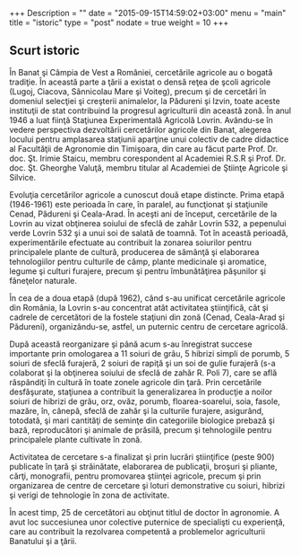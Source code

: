 +++
Description = ""
date = "2015-09-15T14:59:02+03:00"
menu = "main"
title = "istoric"
type = "post"
nodate = true
weight = 10
+++

## Scurt istoric

În Banat şi Câmpia de Vest a României, cercetările agricole au o bogată tradiţie. În această parte a ţării a existat o densă reţea de şcoli agricole (Lugoj, Ciacova, Sânnicolau Mare şi Voiteg), precum şi de cercetări în domeniul selecţiei şi creşterii animalelor, la Pădureni şi Izvin, toate aceste instituţii de stat contribuind la progresul agriculturii din această zonă.
În anul 1946 a luat fiinţă Staţiunea Experimentală Agricolă Lovrin.
Avându-se în vedere perspectiva dezvoltării cercetărilor agricole din Banat, alegerea locului pentru amplasarea staţiunii aparţine unui colectiv de cadre didactice al Facultăţii de Agronomie din Timişoara, din care au făcut parte Prof. Dr. doc. Şt. Irimie Staicu, membru corespondent al Academiei R.S.R şi Prof. Dr. doc. Şt. Gheorghe Valuţă, membru titular al Academiei de Ştiinţe Agricole şi Silvice.

Evoluţia cercetărilor agricole a cunoscut două etape distincte. Prima etapă (1946-1961) este perioada în care, în paralel, au funcţionat şi staţiunile Cenad, Pădureni şi Ceala-Arad. În aceşti ani de început, cercetările de la Lovrin au vizat obţinerea soiului de sfeclă de zahăr Lovrin 532, a pepenului verde Lovrin 532 şi a unui soi de salată de toamnă. Tot în această perioadă, experimentările efectuate au contribuit la zonarea soiurilor pentru principalele plante de cultură, producerea de sămânţă şi elaborarea tehnologiilor pentru culturile de câmp, plante medicinale şi aromatice, legume şi culturi furajere, precum şi pentru îmbunătăţirea păşunilor şi fâneţelor naturale.

În cea de a doua etapă (după 1962), când s-au unificat cercetările agricole din România, la Lovrin s-au concentrat atât activitatea ştiinţifică, cât şi cadrele de cercetători de la fostele staţiuni din zonă (Cenad, Ceala-Arad şi Pădureni), organizându-se, astfel, un puternic centru de cercetare agricolă.

După această reorganizare şi până acum s-au înregistrat succese importante prin omologarea a 11 soiuri de grâu, 5 hibrizi simpli de porumb, 5 soiuri de sfeclă furajeră, 2 soiuri de rapiţă şi un soi de gulie furajeră (s-a colaborat şi la obţinerea soiului de sfeclă de zahăr R. Poli 7), care se află răspândiţi în cultură în toate zonele agricole din ţară. Prin cercetările desfăşurate, staţiunea a contribuit la generalizarea în producţie a noilor soiuri de hibrizi de grâu, orz, ovăz, porumb, floarea-soarelui, soia, fasole, mazăre, în, cânepă, sfeclă de zahăr şi la culturile furajere, asigurând, totodată, şi mari cantităţi de seminţe din categoriile biologice prebază şi bază, reproducători şi animale de prăsilă, precum şi tehnologiile pentru principalele plante cultivate în zonă.

Activitatea de cercetare s-a finalizat şi prin lucrări ştiinţifice (peste 900) publicate în ţară şi străinătate, elaborarea de publicaţii, broşuri şi pliante, cărţi, monografii, pentru promovarea ştiinţei agricole, precum şi prin organizarea de centre de cercetare şi loturi demonstrative cu soiuri, hibrizi şi verigi de tehnologie în zona de activitate.

În acest timp, 25 de cercetători au obţinut titlul de doctor în agronomie. A avut loc succesiunea unor colective puternice de specialişti cu experienţă, care au contribuit la rezolvarea competentă a problemelor agriculturii Banatului şi a ţării.
